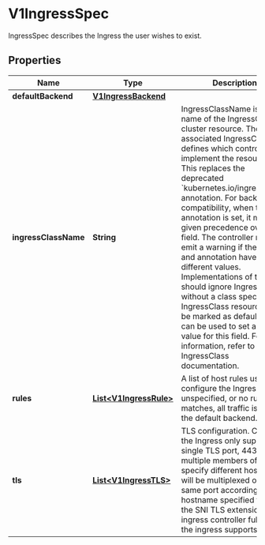 

# V1IngressSpec

IngressSpec describes the Ingress the user wishes to exist.

## Properties

| Name | Type | Description | Notes |
|------------ | ------------- | ------------- | -------------|
|**defaultBackend** | [**V1IngressBackend**](V1IngressBackend.md) |  |  [optional] |
|**ingressClassName** | **String** | IngressClassName is the name of the IngressClass cluster resource. The associated IngressClass defines which controller will implement the resource. This replaces the deprecated &#x60;kubernetes.io/ingress.class&#x60; annotation. For backwards compatibility, when that annotation is set, it must be given precedence over this field. The controller may emit a warning if the field and annotation have different values. Implementations of this API should ignore Ingresses without a class specified. An IngressClass resource may be marked as default, which can be used to set a default value for this field. For more information, refer to the IngressClass documentation. |  [optional] |
|**rules** | [**List&lt;V1IngressRule&gt;**](V1IngressRule.md) | A list of host rules used to configure the Ingress. If unspecified, or no rule matches, all traffic is sent to the default backend. |  [optional] |
|**tls** | [**List&lt;V1IngressTLS&gt;**](V1IngressTLS.md) | TLS configuration. Currently the Ingress only supports a single TLS port, 443. If multiple members of this list specify different hosts, they will be multiplexed on the same port according to the hostname specified through the SNI TLS extension, if the ingress controller fulfilling the ingress supports SNI. |  [optional] |




